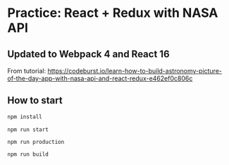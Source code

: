 # Practice: React + Redux with NASA API

## Updated to Webpack 4 and React 16

From tutorial: 
https://codeburst.io/learn-how-to-build-astronomy-picture-of-the-day-app-with-nasa-api-and-react-redux-e462ef0c806c

## How to start

```bash
npm install
```

```
npm run start
```

```
npm run production
```

```
npm run build
```
